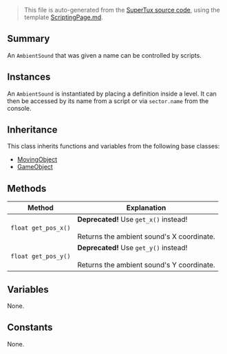 > This file is auto-generated from the [SuperTux source code](https://github.com/SuperTux/supertux/tree/master/src), using the template [ScriptingPage.md](https://github.com/SuperTux/wiki/tree/master/templates/ScriptingPage.md).

Summary
-------

An `AmbientSound` that was given a name can be controlled by scripts.

Instances
--------

An `AmbientSound` is instantiated by placing a definition inside a level. It can then be accessed by its name from a script or via `sector.name` from the console. 

Inheritance
--------

This class inherits functions and variables from the following base classes:
* [MovingObject](https://github.com/SuperTux/supertux/wiki/ScriptingMovingObject)
* [GameObject](https://github.com/SuperTux/supertux/wiki/ScriptingGameObject)


Methods
-------

Method | Explanation
-------|-------
`float get_pos_x()` | **Deprecated!** Use `get_x()` instead! <br /><br />Returns the ambient sound's X coordinate.
`float get_pos_y()` | **Deprecated!** Use `get_y()` instead! <br /><br />Returns the ambient sound's Y coordinate.


Variables
---------

None.

Constants
---------

None.
